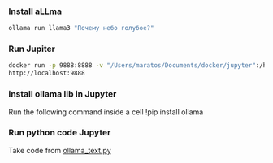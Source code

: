 ### Install aLLma
```bash
ollama run llama3 "Почему небо голубое?"
```


### Run Jupiter
```bash
docker run -p 9888:8888 -v "/Users/maratos/Documents/docker/jupyter":/home/jovyan/work jupyter/datascience-notebook
http://localhost:9888
```

### install ollama lib in Jupyter
Run the following command inside a cell 
!pip install ollama


### Run python code Jupyter
Take code from [ollama_text.py](ollama_text.py)